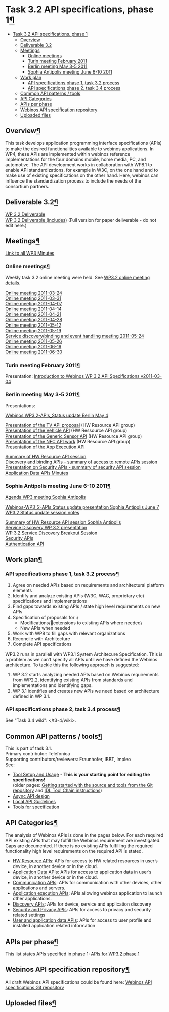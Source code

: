 Task 3.2 API specifications, phase 1[¶](#Task-32-API-specifications-phase-1)
============================================================================

-   [Task 3.2 API specifications, phase
    1](#Task-32-API-specifications-phase-1)
    -   [Overview](#Overview)
    -   [Deliverable 3.2](#Deliverable-32)
    -   [Meetings](#Meetings)
        -   [Online meetings](#Online-meetings)
        -   [Turin meeting February 2011](#Turin-meeting-February-2011)
        -   [Berlin meeting May 3-5 2011](#Berlin-meeting-May-3-5-2011)
        -   [Sophia Antipolis meeting June 6-10
            2011](#Sophia-Antipolis-meeting-June-6-10-2011)
    -   [Work plan](#Work-plan)
        -   [API specifications phase 1, task 3.2
            process](#API-specifications-phase-1-task-32-process)
        -   [API specifications phase 2, task 3.4
            process](#API-specifications-phase-2-task-34-process)
    -   [Common API patterns / tools](#Common-API-patterns-tools)
    -   [API Categories](#API-Categories)
    -   [APIs per phase](#APIs-per-phase)
    -   [Webinos API specification
        repository](#Webinos-API-specification-repository)
    -   [Uploaded files](#Uploaded-files)

Overview[¶](#Overview)
----------------------

This task develops application programming interface specifications
(APIs) to make the desired functionalities available to webinos
applications. In WP4, these APIs are implemented within webinos
reference implementations for the four domains mobile, home media, PC,
and automotive. The API development works in collaboration with WP8.1 to
enable API standardizations, for example in W3C, on the one hand and to
make use of existing specifications on the other hand. Here, webinos can
influence the standardization process to include the needs of the
consortium partners.

Deliverable 3.2[¶](#Deliverable-32)
-----------------------------------

[WP 3.2 Deliverable](.html)\
[WP 3.2 Deliverable (includes)](.html) (Full version for paper
deliverable - do not edit here.)

Meetings[¶](#Meetings)
----------------------

[Link to all WP3
Minutes](/wp3-1/wiki/Links_to_all_WP3_Minutes)

### Online meetings[¶](#Online-meetings)

Weekly task 3.2 online meeting were held. See [WP3.2 online meeting
details](.html).

[Online meeting 2011-03-24](.html)\
[Online meeting 2011-03-31](.html)\
[Online meeting 2011-04-07](.html)\
[Online meeting 2011-04-14](.html)\
[Online meeting 2011-04-21](.html)\
[Online meeting 2011-04-28](.html)\
[Online meeting 2011-05-12](.html)\
[Online meeting 2011-05-19](.html)\
[Service discovery/binding and event handling meeting
2011-05-24](.html)\
[Online meeting 2011-05-26](.html)\
[Online meeting 2011-06-16](.html)\
[Online meeting 2011-06-30](.html)

### Turin meeting February 2011[¶](#Turin-meeting-February-2011)

Presentation: [Introduction to Webinos WP 3.2 API Specifications
v2011-03-04](http://bscw.fokus.fraunhofer.de/bscw/bscw.cgi/702012/Introduction%20to%20Webinos%20WP%203.2%20API%20Specifications%20v2011-03-04)

### Berlin meeting May 3-5 2011[¶](#Berlin-meeting-May-3-5-2011)

Presentations:

[Webinos WP3.2-APIs\_Status update Berlin May
4](http://79.125.104.127/redmine/attachments/539/Webinos-WP3_2-APIs_Status_update_Berlin_May_4.pptx)

[Presentation of the TV API
proposal](http://dev.webinos.org/redmine/attachments/538/TV_API.pdf) (HW
Resource API group)\
[Presentation of the Vehicle
API](http://dev.webinos.org/redmine/attachments/download/540/status_report_vehicle_API.pdf)
(HW Ressource API group)\
[Presentation of the Generic Sensor
API](http://79.125.104.127/redmine/attachments/541/Webinos-WP3_2-Generic_sensor_API.pptx)
(HW Resource API group)\
[Presentation of the NFC API
work](http://dev.webinos.org/redmine/attachments/546/webinos_NFC_API_work_v1.ppt)
(HW Resource API group)\
[Presentation of the App Execution
API](http://dev.webinos.org/redmine/attachments/download/542/Webinos_T3.2_Execution_API_-_v0.01.ppt)

[Summary of HW Resource API
session](http://79.125.104.127/redmine/attachments/543/Summary_of_HW_Resource_API_session_Berlin_May_4.pptx)\
[Discovery and binding APIs - summary of access to remote APIs
session](/t3-2/wiki/Service_Discovery_API)\
[Presentation on Security APIs - summary of security API
session](http://dev.webinos.org/redmine/attachments/545/T3-2-securitapis-berlin.pdf)\
[Application Data APIs Minutes](.html)

### Sophia Antipolis meeting June 6-10 2011[¶](#Sophia-Antipolis-meeting-June-6-10-2011)

[Agenda WP3 meeting Sophia
Antipolis](/meetings/wiki/Suggested_Agenda#WP3-Session)

[Webinos-WP3\_2-APIs Status update presentation Sophia Antipolis June
7](http://dev.webinos.org/redmine/attachments/644/Webinos-WP3_2-APIs_Status_update_Sophia_Antipolis_June_7.pptx)\
[WP3.2 Status update session notes](.html)

[Summary of HW Resource API session Sophia
Antipolis](http://dev.webinos.org/redmine/attachments/658/Summary_of_HW_Resource_API_session_Sophia_Antipolis.pptx)\
[Service Discovery WP 3.2
presentation](http://dev.webinos.org/redmine/attachments/633/Discovery_32.pptx)\
[WP 3.2 Service Discovery Breakout Session](.html)\
[Security
APIs](http://dev.webinos.org/redmine/attachments/634/32-Sophia-Security-APIs.pptx)\
[Authentication API](.html)

Work plan[¶](#Work-plan)
------------------------

### API specifications phase 1, task 3.2 process[¶](#API-specifications-phase-1-task-32-process)

1.  Agree on needed APIs based on requirements and architectural
    platform elements
2.  Identify and analyze existing APIs (W3C, WAC, proprietary etc)
    specifications and implementations
3.  Find gaps towards existing APIs / state high level requirements on
    new APIs
4.  Specification of proposals for :\
    - Modifications/extensions to existing APIs where needed\
    - New APIs when needed
5.  Work with WP8 to fill gaps with relevant organizations
6.  Reconcile with Architecture
7.  Complete API specifications

WP3.2 runs in parallell with WP3.1 System Architecure Specification.
This is a problem as we can’t specify all APIs until we have defined the
Webinos architecture. To tackle this the following approach is
suggested:

1.  WP 3.2 starts analyzing needed APIs based on Webinos requirements
    from WP2.2, identifying existing APIs from standards and
    implementations and identifying gaps.
2.  WP 3.1 identifies and creates new APIs we need based on architecture
    defined in WP 3.1.

### API specifications phase 2, task 3.4 process[¶](#API-specifications-phase-2-task-34-process)

See "Task 3.4 wiki":
</t3-4/wiki>.

Common API patterns / tools[¶](#Common-API-patterns-tools)
----------------------------------------------------------

This is part of task 3.1.\
Primary contributor: Telefonica\
Supporting contributors/reviewers: Fraunhofer, IBBT, Impleo\
See:

-   [Tool Setup and Usage](.html) - **This is your starting point for
    editing the specifications!**\
    (older pages: [Getting started with the source and tools from the
    Git repository](.html) and [IDL Tool Chain instructions](.html))
-   [Async API design](.html)
-   [Local API
    Guidelines](/wp3-1/wiki/Local_API_guidelines_%28in_preparation_for_32%29)
-   [Tools for
    specification](/wp3-1/wiki/Tools_%28for_specification_WIDLXML_creation%29)

API Categories[¶](#API-Categories)
----------------------------------

The analysis of Webinos APIs is done in the pages below. For each
required API existing APIs that may fulfill the Webinos requirement are
investigated. Gaps are documented. If there is no existing APIs
fulfilling the required functionality high level requirements on the
required API is stated.

-   [HW Resource APIs](.html): APIs for access to HW related resources
    in user’s device, in another device or in the cloud.
-   [Application Data APIs](.html): APIs for access to application data
    in user’s device, in another device or in the cloud.
-   [Communication APIs](.html): APIs for communication with other
    devices, other applications and servers.
-   [Application execution APIs](.html): APIs allowing webinos
    application to launch other applications.
-   [Discovery APIs](.html): APIs for device, service and application
    discovery
-   [Security and Privacy APIs](.html): APIs for access to privacy and
    security related settings
-   [User and application data APIs](.html): APIs for access to user
    profile and installed application related information

APIs per phase[¶](#APIs-per-phase)
----------------------------------

This list states APIs specified in phase 1: [APIs for WP3.2 phase
1](.html)

Webinos API specification repository[¶](#Webinos-API-specification-repository)
------------------------------------------------------------------------------

All draft Webinos API specifications could be found here: [Webinos API
specifications Git
repository](http://dev.webinos.org/specifications/draft/)

Uploaded files[¶](#Uploaded-files)
----------------------------------
